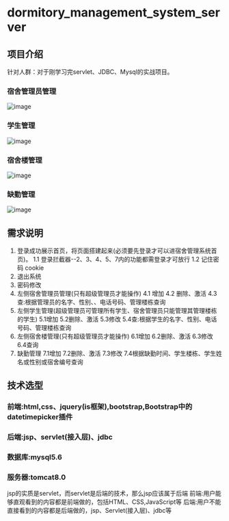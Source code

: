 # dormitory_management_system_server
## 项目介绍
针对人群：对于刚学习完servlet、JDBC、Mysql的实战项目。
### 宿舍管理员管理
![image](https://github.com/user-attachments/assets/c246ec4b-dcb9-4cfb-9d39-f36715fcddaf)
### 学生管理
![image](https://github.com/user-attachments/assets/f349f712-e901-49da-ab2e-31448a919d0b)
### 宿舍楼管理
![image](https://github.com/user-attachments/assets/e83581ed-f661-4429-920a-20790762255b)
### 缺勤管理
![image](https://github.com/user-attachments/assets/77e6d359-1b51-4390-aefa-c421796009a2)
## 需求说明
1. 登录成功展示首页，将页面搭建起来(必须要先登录才可以进宿舍管理系统首页)。
  1.1 登录拦截器--2、3、4、5、7内的功能都需登录才可放行
  1.2 记住密码 cookie
2. 退出系统
3. 密码修改
4. 左侧宿舍管理员管理(只有超级管理员才能操作)
  4.1 增加
  4.2 删除、激活
  4.3 查:根据管理员的名字、性别、、电话号码、管理楼栋查询
5. 左侧学生管理(超级管理员可管理所有学生、宿舍管理员只能管理其管理楼栋的学生)
  5.1增加
  5.2删除、激活
  5.3修改
  5.4查:根据学生的名字、性别、电话号码、管理楼栋查询
6. 左侧宿舍楼管理(只有超级管理员才能操作)
  6.1增加
  6.2删除、激活
  6.3修改
  6.4查询
7. 缺勤管理
  7.1增加
  7.2删除、激活
  7.3修改
  7.4根据缺勤时间、学生楼栋、学生姓名或性别或宿舍编号查询
## 技术选型
### 前端:html,css、jquery(is框架),bootstrap,Bootstrap中的datetimepicker插件
### 后端:jsp、servlet(接入层)、jdbc
### 数据库:mysql5.6
### 服务器:tomcat8.0
jsp的实质是servlet，而servlet是后端的技术，那么jsp应该属于后端
前端:用户能够直观看到的内容都是前端做的，包括HTML、CSS,JavaScript等
后端:用户不能直接看到的内容都是后端做的，jsp、Servlet(接入层)、jdbc等
